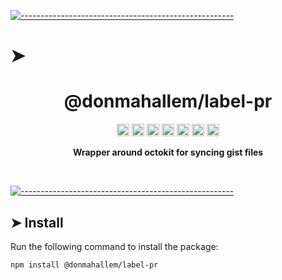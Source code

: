 <!-- ⚠️ This README has been generated from the file(s) "../package_readme_blueprint.md" ⚠️-->
[![-----------------------------------------------------](https://raw.githubusercontent.com/andreasbm/readme/master/assets/lines/water.png)](#h1-aligncenterdonmahallemlabel-prh1)

# ➤ <h1 align="center">@donmahallem/label-pr</h1>
<p align="center">
		<a href="https://github.com/donmahallem/js-libs/actions?query=workflow%3ATest+branch%3Amaster"><img alt="Test" src="https://github.com/donmahallem/js-libs/workflows/Test/badge.svg?branch=master&event=push" height="20"/></a>
<a href="https://codecov.io/gh/donmahallem/js-libs/donmahallem/master/packages/js-libs"><img alt="codecov" src="https://codecov.io/gh/donmahallem/js-libs/branch/master/graph/badge.svg?flag=gist-sync" height="20"/></a>
<a href="https://badge.fury.io/js/%40donmahallem%2Fgist-sync"><img alt="npm version" src="https://badge.fury.io/js/%40donmahallem%2Fgist-sync.svg" height="20"/></a>
<a href="https://github.com/donmahallem/js-libs/blob/master/LICENSE"><img alt="GitHub license" src="https://img.shields.io/github/license/donmahallem/js-libs" height="20"/></a>
<a href="https://david-dm.org/donmahallem/js-libs?path=packages/gist-sync"><img alt="dependencies Status" src="https://david-dm.org/donmahallem/js-libs/status.svg?path=packages/gist-sync" height="20"/></a>
<a href="https://david-dm.org/donmahallem/js-libs?path=packages/gist-sync&type=dev"><img alt="devDependencies Status" src="https://david-dm.org/donmahallem/js-libs/dev-status.svg?path=packages/gist-sync" height="20"/></a>
<a href="https://github.com/donmahallem/js-libs/graphs/contributors"><img alt="GitHub contributors" src="https://img.shields.io/github/contributors-anon/donmahallem/js-libs" height="20"/></a>
	</p>


<p align="center">
  <b>Wrapper around octokit for syncing gist files</b></br>
  <sub><sub>
</p>

<br />



[![-----------------------------------------------------](https://raw.githubusercontent.com/andreasbm/readme/master/assets/lines/water.png)](#install)

## ➤ Install

Run the following command to install the package:

```
npm install @donmahallem/label-pr
```
